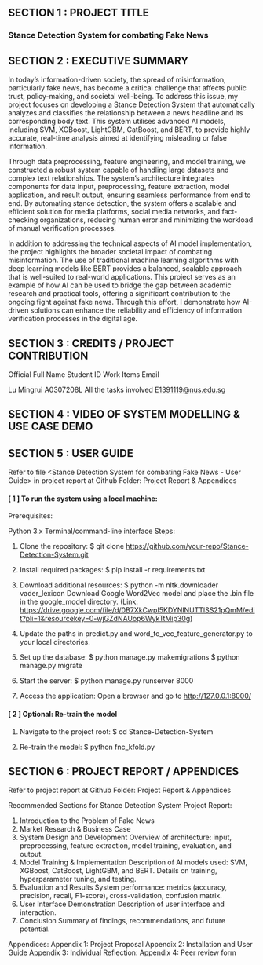 ## SECTION 1 : PROJECT TITLE
### Stance Detection System for combating Fake News


## SECTION 2 : EXECUTIVE SUMMARY

In today’s information-driven society, the spread of misinformation, particularly fake news, has become a critical challenge that affects public trust, policy-making, and societal well-being. To address this issue, my project focuses on developing a Stance Detection System that automatically analyzes and classifies the relationship between a news headline and its corresponding body text. This system utilises advanced AI models, including SVM, XGBoost, LightGBM, CatBoost, and BERT, to provide highly accurate, real-time analysis aimed at identifying misleading or false information.

Through data preprocessing, feature engineering, and model training, we constructed a robust system capable of handling large datasets and complex text relationships. The system’s architecture integrates components for data input, preprocessing, feature extraction, model application, and result output, ensuring seamless performance from end to end. By automating stance detection, the system offers a scalable and efficient solution for media platforms, social media networks, and fact-checking organizations, reducing human error and minimizing the workload of manual verification processes.

In addition to addressing the technical aspects of AI model implementation, the project highlights the broader societal impact of combating misinformation. The use of traditional machine learning algorithms with deep learning models like BERT provides a balanced, scalable approach that is well-suited to real-world applications. This project serves as an example of how AI can be used to bridge the gap between academic research and practical tools, offering a significant contribution to the ongoing fight against fake news. Through this effort, I demonstrate how AI-driven solutions can enhance the reliability and efficiency of information verification processes in the digital age.

## SECTION 3 : CREDITS / PROJECT CONTRIBUTION

Official Full Name	Student ID 	   Work Items	   Email 

Lu Mingrui	 A0307208L	 All the tasks involved	 E1391119@nus.edu.sg

## SECTION 4 : VIDEO OF SYSTEM MODELLING & USE CASE DEMO


## SECTION 5 : USER GUIDE
Refer to file <Stance Detection System for combating Fake News - User Guide> in project report at Github Folder: Project Report & Appendices 


#### [ 1 ] To run the system using a local machine:
Prerequisites:

Python 3.x
Terminal/command-line interface
Steps:

1. Clone the repository:
$ git clone https://github.com/your-repo/Stance-Detection-System.git

2. Install required packages:
$ pip install -r requirements.txt

3. Download additional resources:
$ python -m nltk.downloader vader_lexicon
Download Google Word2Vec model and place the .bin file in the google_model directory.
(Link: https://drive.google.com/file/d/0B7XkCwpI5KDYNlNUTTlSS21pQmM/edit?pli=1&resourcekey=0-wjGZdNAUop6WykTtMip30g)

4. Update the paths in predict.py and word_to_vec_feature_generator.py to your local directories.

5. Set up the database:
$ python manage.py makemigrations
$ python manage.py migrate

6. Start the server:
$ python manage.py runserver 8000

7. Access the application:
Open a browser and go to http://127.0.0.1:8000/

#### [ 2 ] Optional: Re-train the model
1. Navigate to the project root:
$ cd Stance-Detection-System

2. Re-train the model:
$ python fnc_kfold.py


## SECTION 6 : PROJECT REPORT / APPENDICES
Refer to project report at Github Folder: Project Report & Appendices

Recommended Sections for Stance Detection System Project Report:

1. Introduction to the Problem of Fake News
2. Market Research & Business Case
3. System Design and Development
  Overview of architecture: input, preprocessing, feature extraction, model training, evaluation, and output.
4. Model Training & Implementation
  Description of AI models used: SVM, XGBoost, CatBoost, LightGBM, and BERT.
  Details on training, hyperparameter tuning, and testing.
5. Evaluation and Results
  System performance: metrics (accuracy, precision, recall, F1-score), cross-validation, confusion matrix.
6. User Interface Demonstration
  Description of user interface and interaction.
7. Conclusion
  Summary of findings, recommendations, and future potential.

Appendices:
Appendix 1: Project Proposal
Appendix 2: Installation and User Guide
Appendix 3: Individual Reflection:
Appendix 4: Peer review form


